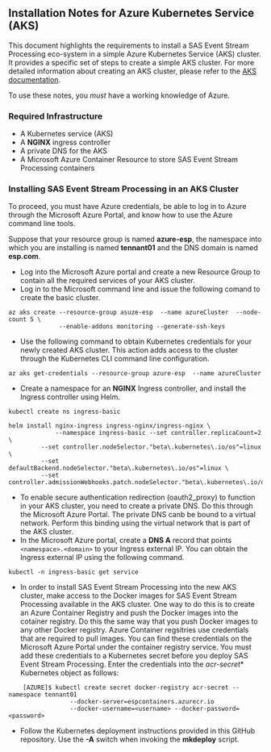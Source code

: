 ## Installation Notes for Azure Kubernetes Service (AKS)

This document highlights the requirements to
install a SAS Event Stream Processing eco-system in a simple Azure Kubernetes Service (AKS) cluster.  It provides a specific set of steps to create
a simple AKS cluster.
For more detailed information about creating an AKS cluster, please refer to the [AKS documentation](https://docs.microsoft.com/en-us/azure/aks/).

To use these notes, you _must_ have a working knowledge of Azure.

### Required Infrastructure
* A Kubernetes service (AKS) 
* A **NGINX** ingress controller
* A private DNS for the AKS 
* A Microsoft Azure Container Resource to store SAS Event Stream Processing containers

### Installing SAS Event Stream Processing in an AKS Cluster
To proceed, you must have Azure credentials, be able to
log in to Azure through the Microsoft Azure Portal, and know how to use the Azure
command line tools.

Suppose that your resource
group is named **azure-esp**, the namespace into which you are installing is
named **tennant01** and the DNS domain is named **esp.com**. 

* Log into the Microsoft Azure portal and create a new Resource Group to contain all the
required services of your AKS cluster.
* Log in to the Microsoft command line and issue the following comand to create the basic cluster. 
```
az aks create --resource-group asuze-esp  --name azureCluster  --node-count 5 \
              --enable-addons monitoring --generate-ssh-keys
```
* Use the following command to obtain Kubernetes credentials for your
  newly created AKS cluster. This action adds access to the cluster through the 
  Kubernetes CLI command line configuration. 
```
az aks get-credentials --resource-group azure-esp  --name azureCluster
```
* Create a namespace for an **NGINX** Ingress controller, and install
  the Ingress controller using Helm.
```
kubectl create ns ingress-basic

helm install nginx-ingress ingress-nginx/ingress-nginx \
             --namespace ingress-basic --set controller.replicaCount=2 \
	     --set controller.nodeSelector."beta\.kubernetes\.io/os"=linux \
	     --set defaultBackend.nodeSelector."beta\.kubernetes\.io/os"=linux \
	     --set controller.admissionWebhooks.patch.nodeSelector."beta\.kubernetes\.io/os"=linux
```
* To enable secure authentication redirection (oauth2_proxy) to function in your
AKS cluster, you need to create a private DNS. Do this through the Microsoft Azure Portal. The private DNS canb
be bound to a virtual network. Perform this binding using the virtual network that is
part of the AKS cluster.
* In the Microsoft Azure portal, create a **DNS A** record that points ```<namespace>.<domain>``` to your Ingress
external IP. You can obtain the Ingress external IP using the following command. 
```
kubectl -n ingress-basic get service
```
* In order to install SAS Event Stream Processing into the new AKS
cluster, make access to the Docker images for SAS Event Stream Processing
available in the AKS cluster. One way to do this is to create
an Azure Container Registry and push the Docker images into the
cotainer registry. Do this the same way that you push Docker
images to any other Docker registry. Azure Container regsitries use credentials that are required to pull images. You can find these credentials on the Microsoft Azure Portal under the container registry
service. You must add these credentials to a Kubernetes secret before
you deploy SAS Event Stream Processing. Enter the credentials into the
*acr-secret** Kubernetes object as follows:
```
    [AZURE]$ kubectl create secret docker-registry acr-secret --namespace tennant01
                 --docker-server=espcontainers.azurecr.io
                 --docker-username=<username> --docker-password=<password>
```		 
* Follow the Kubernetes deployment instructions provided in this GitHub repository. Use the
**-A** switch when invoking the **mkdeploy** script.


